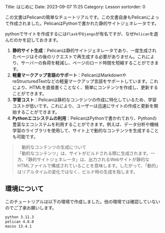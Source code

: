 Title: はじめに
Date: 2023-09-07 11:25
Category: Lesson
sortorder: 0

この文書はPelicanの簡単なチュートリアルです。この文書自身もPelicanによって作成されました。PelicanはPythonで書かれた静的サイトジェネレータです。

pythonでサイトを作成するには`Flask`や`Django`が有名ですが、なぜ`Pelican`を選んだのかを記しておきます。

1. **静的サイト生成**：Pelicanは静的サイトジェネレータであり、一度生成されたページはその後のリクエストで再生成する必要がありません。これにより、サーバーの負荷を軽減し、ページのロード時間を短縮することができます。
2. **軽量マークアップ言語のサポート**：PelicanはMarkdownやreStructuredTextなどの軽量マークアップ言語をサポートしています。これにより、HTMLを直接書くことなく、簡単にコンテンツを作成し、更新することができます。
3. **学習コスト**：Pelicanは静的なコンテンツの作成に特化しているため、学習コストが低いです。これにより、ユーザーは迅速にサイトの作成と更新を開始することができます。
4. **Pythonエコシステムの利用**：PelicanはPythonで書かれており、Pythonの豊富なエコシステムを利用することができます。例えば、データ分析や機械学習のライブラリを使用して、サイト上で動的なコンテンツを生成することも可能です。

>　動的なコンテンツの生成について  
> 「動的なコンテンツ」は、サイトがビルドされる際に生成されます。一方、「静的サイトジェネレータ」は、出力されるWebサイトが静的なHTMLファイルで構成されていることを意味します。したがって、「動的」はリアルタイムの変化ではなく、ビルド時の生成を指します。

## 環境について

このチュートリアルは以下の環境で作成しました。他の環境では確認していないのでご了承お願いします。

```txt
python 3.11.3
pelican 4.8.0
macos 13.4.1
```
